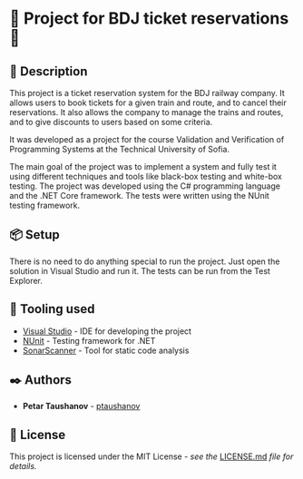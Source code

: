 # 🚆 Project for BDJ ticket reservations 🚆

## 📝 Description

This project is a ticket reservation system for the BDJ railway company. It
allows users to book tickets for a given train and route, and to cancel their
reservations. It also allows the company to manage the trains and routes, and to
give discounts to users based on some criteria.

It was developed as a project for the course Validation and Verification of
Programming Systems at the Technical University of Sofia.

The main goal of the project was to implement a system and fully test it using
different techniques and tools like black-box testing and white-box testing. The
project was developed using the C# programming language and the .NET Core
framework. The tests were written using the NUnit testing framework.

## 📦 Setup

There is no need to do anything special to run the project. Just open the
solution in Visual Studio and run it. The tests can be run from the Test
Explorer.

## 🔨 Tooling used

- [Visual Studio](https://visualstudio.microsoft.com/) - IDE for developing the
  project
- [NUnit](https://nunit.org/) - Testing framework for .NET
- [SonarScanner](https://docs.sonarqube.org/latest/analysis/scan/sonarscanner/) -
  Tool for static code analysis

## ✒️ Authors

- **Petar Taushanov** - [ptaushanov](https://github.com/ptaushanov)

## 📄 License

This project is licensed under the MIT License - _see the_
[LICENSE.md](https://github.com/ptaushanov/VVPS-Project/blob/master/LICENSE)
_file for details._
